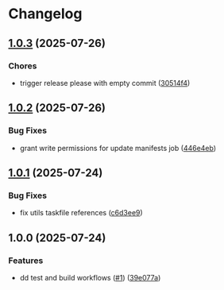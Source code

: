 # Changelog

## [1.0.3](https://github.com/sidpalas/capstone/compare/services/react/client-react@1.0.2...services/react/client-react@1.0.3) (2025-07-26)


### Chores

* trigger release please with empty commit ([30514f4](https://github.com/sidpalas/capstone/commit/30514f4ef14280c9973c48821db61fbaaa5d8548))

## [1.0.2](https://github.com/sidpalas/capstone/compare/services/react/client-react@1.0.1...services/react/client-react@1.0.2) (2025-07-26)


### Bug Fixes

* grant write permissions for update manifests job ([446e4eb](https://github.com/sidpalas/capstone/commit/446e4ebd36931bf1fdf668daee3a74475e3fdeeb))

## [1.0.1](https://github.com/sidpalas/capstone/compare/services/react/client-react@1.0.0...services/react/client-react@1.0.1) (2025-07-24)


### Bug Fixes

* fix utils taskfile references ([c6d3ee9](https://github.com/sidpalas/capstone/commit/c6d3ee9f7ac7fb5d3999205b58788bd9fb1aea3b))

## 1.0.0 (2025-07-24)


### Features

* dd test and build workflows ([#1](https://github.com/sidpalas/capstone/issues/1)) ([39e077a](https://github.com/sidpalas/capstone/commit/39e077aa58b0818070453d0efe89f551bb143a67))
